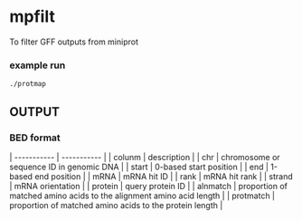 # mpfilt
To filter GFF outputs from miniprot

### example run
```
./protmap 
```

## OUTPUT
### BED format
| ----------- | ----------- |
| colunm | description |
| chr | chromosome or sequence ID in genomic DNA |
| start | 0-based start position |
| end | 1-based end position | 
| mRNA | mRNA hit ID |
| rank | mRNA hit rank |
| strand | mRNA orientation |
| protein | query protein ID |
| alnmatch | proportion of matched amino acids to the alignment amino acid length |
| protmatch | proportion of matched amino acids to the protein length |

